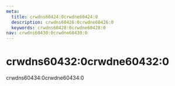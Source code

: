 ```yaml
---
meta:
  title: crwdns60424:0crwdne60424:0
  description: crwdns60426:0crwdne60426:0
  keywords: crwdns60428:0crwdne60428:0
nav: crwdns60430:0crwdne60430:0
---
```


# crwdns60432:0crwdne60432:0
crwdns60434:0crwdne60434:0

<entry-ad />

<doc-footer />
